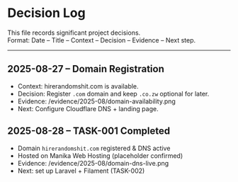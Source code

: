 # Decision Log

This file records significant project decisions.  
Format: Date – Title – Context – Decision – Evidence – Next step.

---

## 2025-08-27 – Domain Registration
- Context: hirerandomshit.com is available.  
- Decision: Register `.com` domain and keep `.co.zw` optional for later.  
- Evidence: /evidence/2025-08/domain-availability.png  
- Next: Configure Cloudflare DNS + landing page.  

## 2025-08-28 – TASK-001 Completed
- Domain `hirerandomshit.com` registered & DNS active
- Hosted on Manika Web Hosting (placeholder confirmed)
- Evidence: /evidence/2025-08/domain-dns-live.png
- Next: set up Laravel + Filament (TASK-002)

